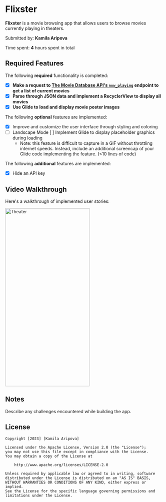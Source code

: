 # Flixster
**Flixster** is a movie browsing app that allows users to browse movies currently playing in theaters.

Submitted by: **Kamila Aripova**

Time spent: **4** hours spent in total

## Required Features

The following **required** functionality is completed:

- [X] **Make a request to [The Movie Database API's `now_playing`](https://developers.themoviedb.org/3/movies/get-now-playing) endpoint to get a list of current movies**
- [X] **Parse through JSON data and implement a RecyclerView to display all movies**
- [X] **Use Glide to load and display movie poster images**

The following **optional** features are implemented:

- [X] Improve and customize the user interface through styling and coloring
- [ ] Landscape Mode
  [ ] Implement Glide to display placeholder graphics during loading
  - Note: this feature is difficult to capture in a GIF without throttling internet speeds.  Instead, include an additional screencap of your Glide code implementing the feature.  (<10 lines of code)

The following **additional** features are implemented:

- [X] Hide an API key

## Video Walkthrough

Here's a walkthrough of implemented user stories:

<img src='./app/src/main/res/drawable/movie.gif' title='Movie' width='270' height='570' alt='Theater' />

## Notes

Describe any challenges encountered while building the app.

## License

    Copyright [2023] [Kamila Aripova]

    Licensed under the Apache License, Version 2.0 (the "License");
    you may not use this file except in compliance with the License.
    You may obtain a copy of the License at

        http://www.apache.org/licenses/LICENSE-2.0

    Unless required by applicable law or agreed to in writing, software
    distributed under the License is distributed on an "AS IS" BASIS,
    WITHOUT WARRANTIES OR CONDITIONS OF ANY KIND, either express or implied.
    See the License for the specific language governing permissions and
    limitations under the License.
